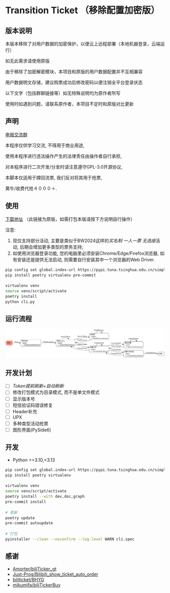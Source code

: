 # Transition Ticket （移除配置加密版）

## 版本说明

本版本移除了对用户数据的加密保护，以便云上远程部署（本地机器登录，云端运行）

如无此需求请使用原版

由于移除了加密解密模块，本项目和原版的用户数据配置并不互相兼容

用户数据明文存储，建议购票成功后修改密码以便注销全平台登录状态

以下文字（包括群聊链接等）如无特殊说明均为原作者所写

使用时如遇到问题，请联系原作者，本项目不定时和原版对比更新


## 声明

[电报交流群](https://t.me/bilibili_ticket)

本程序仅供学习交流, 不得用于商业用途,

使用本程序进行违法操作产生的法律责任由操作者自行承担,

对本程序进行二次开发/分发时请注意遵守GPL-3.0开源协议,

本脚本仅适用于蹲回流票, 我们反对将其用于抢票,

黄牛/收费代抢４０００＋.

## 使用

[下载地址](https://github.com/biliticket/transition-ticket/releases)  （此链接为原版，如需打包本版请按下方说明自行操作）

注意:

1. 现仅支持部分活动, 主要是类似于BW2024这样的*实名制 一人一票 无选座*活动, 后期会增加更多类型的票务支持;
2. 如使用浏览器登录功能, 您的电脑里必须安装Chrome/Edge/Firefox浏览器, 如有安装还是提供无法启动, 则需要自行安装其中一个浏览器的Web Driver.

```bash
pip config set global.index-url https://pypi.tuna.tsinghua.edu.cn/simple
pip install poetry virtualenv pre-commit

virtualenv venv
source venv/script/activate
poetry install
python cli.py
```

## 运行流程

![FSM](assest/fsm.png)

## 开发计划

- [ ] *Token提前刷新+自动刷新*
- [ ] 修改打包模式为目录模式, 而不是单文件模式
- [ ] 显示版本号
- [ ] 短信验证码错误修复
- [ ] Header补充
- [ ] UPX
- [ ] 多种类型活动抢票
- [ ] 图形界面(PySide6)

## 开发

- Python >=3.10,<3.13

```bash
pip config set global.index-url https://pypi.tuna.tsinghua.edu.cn/simple
pip install poetry virtualenv

virtualenv venv
source venv/script/activate
poetry install --with dev,doc,graph
pre-commit install

# 更新
poetry update
pre-commit autoupdate

# 打包
pyinstaller --clean --noconfirm --log-level WARN cli.spec
```

## 感谢

- [Amorter/biliTicker_gt](https://github.com/Amorter/biliTicker_gt)
- [Just-Prog/Bilibili_show_ticket_auto_order](https://github.com/Just-Prog/Bilibili_show_ticket_auto_order)
- [biliticket/BHYG](https://github.com/biliticket/BHYG)
- [mikumifa/biliTickerBuy](https://github.com/mikumifa/biliTickerBuy)

